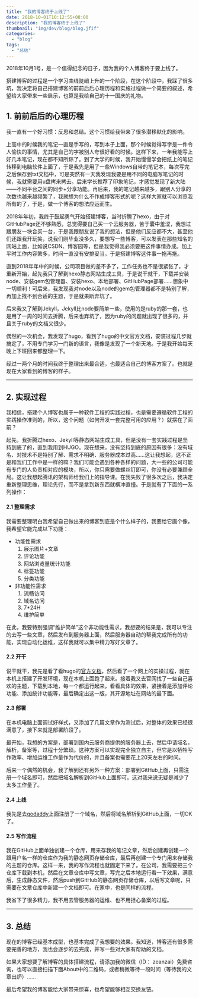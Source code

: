 ```yaml
---
title: "我的博客终于上线了"
date: 2018-10-01T10:12:55+08:00
description: "我的博客终于上线了"
thumbnail: "img/dev/blog/blog.jfif"
categories:
  - "blog"
tags:
  - "总结"
---
```



2018年10月1号，是一个值得纪念的日子，因为我的个人博客终于要上线了。

搭建博客的过程是一个学习曲线陡峭上升的一个阶段，在这个阶段中，我踩了很多坑，我决定将自己搭建博客的前前后后心理历程和实施过程做一个简要的叙述，希望给大家带来一些启示，也算是我给自己的十一国庆的礼物。

## 1. 前前后后的心理历程

我一直有一个好习惯：反思和总结。这个习惯给我带来了很多潜移默化的影响。

上高中的时候我的笔记一直是手写的，写到本子上面，那个时候觉得写字是一件令人愉快的事情，尤其是自己的字被别人夸很好看的时候。这样下来，一年我能写上好几本笔记，现在都不知所踪了。到了大学的时候，我开始慢慢学会把纸上的笔记转移到电脑软件上面了，于是我先是用了一些Windows自带的笔记本，每次写完之后保存到txt文档中，可是突然有一天我发现我要是用不同的电脑写笔记的时候，我就需要用u盘拷来拷去。后来学长推荐了印象笔记，才感觉发现了新大陆——不同平台之间的同步+分享功能。再后来，我的笔记越来越多，跟别人分享的次数也越来越频繁了，我就想为什么不作成博客形式的呢？这样大家就可以浏览我所有的了，于是，做一个博客的想法应运而生。

2018年年初，我终于鼓起勇气开始搭建博客，当时折腾了hexo，由于对GitHubPage还不够熟悉，总觉得要自己买一个云服务器，苦于囊中羞涩，我想过跟朋友一块合买一台，于是我跟朋友说了我的想法，但是他们反应都不大，甚至他们还跟我开玩笑，说我们刚毕业没多久，要想写一些博客，可以发表在那些知名的网站上面，比如说CSDN、博客园等，但是我觉得我必须要把这件事情办成。加上平时工作内容繁多，时间一直没有安排妥当，于是搭建博客这件事一拖再拖。

直到2018年年中的时候，公司项目做的差不多了，工作任务也不是很紧张了，才重新开始，起先我只了解到hexo静态网站生成工具，于是说干就干，下载并安装node、安装gem包管理器、安装hexo、本地部署、GitHubPage部署……想象中一切顺利！可后来，我发现我对node以及node的gem包管理器都不是特别了解，再加上找不到合适的主题，于是就果断弃坑了。

后来我又了解到Jekyll，Jekyll比node要简单一些，使用的是ruby的那一套，也是用了一周的时间去折腾，后来也弃坑了，因为ruby的问题就出现了很多的，并且关于ruby的文档又很少。

偶然的一次机会，我发现了hugo，看到了hugo的中文官方文档，安装过程几步就搞定了，不用专门学习一门新的语言，我像是发现了一个新天地。于是我开始每天晚上下班回来都整理一下。

经过一两个月的时间我终于整理出来最合适，也最适合自己的博客方案了。也就是现在大家看到的博客的样子。

---

## 2. 实现过程

我相信，搭建个人博客也属于一种软件工程的实践过程，也是需要遵循软件工程的实践操作准则的，所以，这个问题（如何开发一套完整可用的应用？）就摆在了面前？

起先，我折腾过hexo、Jekyll等静态网站生成工具，但是没有一套实践过程是坚持到底了的，直到我用到HUGO。现在想来，没有坚持到底的原因有很多：没有域名、对技术不是特别了解、需求不明确、服务器成本过高……这让我想起，这不正是和我们工作中是一样的嘛？我们可能会遇到各种各样的问题，大一些的公司可能有专门的人负责相对应的模块，所以，你只需要做螺丝钉即可，你没有必要兼顾全局。这让我想起腾讯的架构师给我们上的指导课。在我失败了很多次之后，我决定重新整理思维，理论先行，而不是拿到新东西就横冲直撞。于是就有了下面的一系列操作：

#### 2.1 整理需求
我需要整理明白我希望自己做出来的博客到底是个什么样子的，我要给它画个像，我希望它能完成以下功能：

- 功能性需求
  1. 展示图片+文章
  2. 评论功能
  3. 网站浏览量统计功能
  4. 标签功能
  5. 分类功能
- 非功能性需求
  1. 流畅访问
  2. 域名访问
  3. 7*24H
  4. 维护简单

在此，我要特别强调“维护简单”这个非功能性需求，我想要的结果是，我可以专注的去写一些文章，然后发布到服务器上面，然后服务器自动的帮我完成所有的功能，实现自动化运维，这样我就可以集中精力写好文章了。

#### 2.2 开干

说干就干，我先是看了看hugo的[官方文档](https://gohugo.io)，然后看了一个网上的实操过程，就在本机上搭建了开发环境，现在本机上面跑了起来。接着我又去官网找了一些自己喜欢的主题，下载到本地，每一个都运行起来，看看具体的效果，紧接着是添加评论功能、添加统计功能等，最后确定出这一版，其开源地址在网站的最下面。

#### 2.3 部署

在本机电脑上面调试好样式，又添加了几篇文章作为测试后，对整体的效果已经很满意了，接下来就是部署阶段了。

最开始，我想的方案是，部署到国内云服务商提供的服务器上去，然后申请域名，解析，备案等，过程十分繁琐。这种方案可以实现完全独立自主，但它是以牺牲写作效率、增加运维工作量作为代价的，并且备案也需要花上20天左右的时间。

后来一个偶然的机会，我了解到还有另外一种方案：部署到GitHub上面，只需注册一个域名即可，然后把域名解析到GitHub上面即可。这对我来说无疑是减少了太多工作量了。

#### 2.4 上线

我先是去[godaddy](https://sg.godaddy.com/zh/)上面注册了一个域名，然后将域名解析到GitHub上面，一切OK了。

#### 2.5 写作流程

我在GitHub上面单独创建一个仓库，用来存我的笔记文章，然后创建再创建一个跟用户名一样的仓库作为我的静态网页存储仓库，最后再创建一个专门用来存储我的主题的仓库。这样一来，我的写作流程也就固定下来了。在公司，我需要把三个仓库下载到本机，然后在文章仓库中写文章，写完之后本地运行看一下效果，满意后，生成静态文件，然后push到GitHub的静态网页存储仓库，以后写文章呢，只需要在文章仓库中新建一个文档即可。在家中，也是同样的流程。

我省下了很多精力，我不用去管服务器的运维、也不用担心备案的过程。

---

## 3. 总结

现在的博客已经基本成型，也基本完成了我想要的效果。我知道，博客还有很多需要完善的地方，我也会逐步的去完成，并写一些对大家有帮助的文档。

如果大家想要了解博客的具体搭建流程，请添加我的微信（ID： zeanzai）免费咨询，也可以直接扫描下面About中的二维码，或者稍微等待一段时间（等待我的文章出炉）……

最后希望我的博客能给大家带来惊喜，也希望能够相互交换友链。
